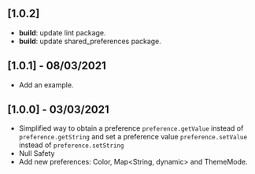 ## [1.0.2] 

- **build**: update lint package.
- **build**: update shared_preferences package.

## [1.0.1] - 08/03/2021

- Add an example.
## [1.0.0] - 03/03/2021

- Simplified way to obtain a preference `preference.getValue` instead of `preference.getString` and set a preference value `preference.setValue` instead of `preference.setString`
- Null Safety
- Add new preferences: Color, Map<String, dynamic> and ThemeMode.